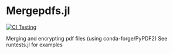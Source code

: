 # Mergepdfs.jl

<!--![Lifecycle](https://img.shields.io/badge/lifecycle-experimental-orange.svg)
![Lifecycle](https://img.shields.io/badge/lifecycle-maturing-blue.svg)
![Lifecycle](https://img.shields.io/badge/lifecycle-stable-green.svg)
![Lifecycle](https://img.shields.io/badge/lifecycle-retired-orange.svg)
![Lifecycle](https://img.shields.io/badge/lifecycle-archived-red.svg)
![Lifecycle](https://img.shields.io/badge/lifecycle-dormant-blue.svg) -->
[![CI Testing](https://github.com/kafisatz/Mergepdfs.jl/workflows/CI/badge.svg)](https://github.com/kafisatz/Mergepdfs.jl/actions?query=workflow%3ACI+branch%3Amain)

Merging and encrypting pdf files (using conda-forge/PyPDF2)
See runtests.jl for examples
